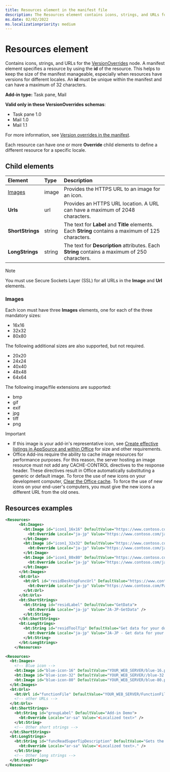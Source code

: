 ```yaml
---
title: Resources element in the manifest file
description: The Resources element contains icons, strings, and URLs for the VersionOverrides node.
ms.date: 02/02/2022
ms.localizationpriority: medium
---
```


# Resources element

Contains icons, strings, and URLs for the [VersionOverrides](versionoverrides.md) node. A manifest element specifies a resource by using the **id** of the resource. This helps to keep the size of the manifest manageable, especially when resources have versions for different locales. An **id** must be unique within the manifest and can have a maximum of 32 characters.

**Add-in type:** Task pane, Mail

**Valid only in these VersionOverrides schemas**:

- Task pane 1.0
- Mail 1.0
- Mail 1.1

For more information, see [Version overrides in the manifest](/office/dev/add-ins/develop/add-in-manifests#version-overrides-in-the-manifest).

Each resource can have one or more **Override** child elements to define a different resource for a specific locale.

## Child elements

|  Element |  Type  |  Description  |
|:-----|:-----|:-----|
|  [Images](#images)            |  image   |  Provides the HTTPS URL to an image for an icon. |
|  **Urls**                |  url     |  Provides an HTTPS URL location. A URL can have a maximum of 2048 characters. |
|  **ShortStrings** |  string  |  The text for **Label** and **Title** elements. Each **String** contains a maximum of 125 characters.|
|  **LongStrings**  |  string  | The text for **Description** attributes. Each **String** contains a maximum of 250 characters.|

> [!NOTE]
> You must use Secure Sockets Layer (SSL) for all URLs in the **Image** and **Url** elements.

### Images

Each icon must have three **Images** elements, one for each of the three mandatory sizes:

- 16x16
- 32x32
- 80x80

The following additional sizes are also supported, but not required.

- 20x20
- 24x24
- 40x40
- 48x48
- 64x64

The following image/file extensions are supported:
- bmp
- gif
- exif
- jpg
- tiff
- png

> [!IMPORTANT]
>
> - If this image is your add-in's representative icon, see [Create effective listings in AppSource and within Office](/office/dev/store/create-effective-office-store-listings#create-an-icon-for-your-add-in) for size and other requirements.
> - Office Add-ins require the ability to cache image resources for performance purposes. For this reason, the server hosting an image resource must not add any CACHE-CONTROL directives to the response header. These directives result in Office automatically substituting a generic or default image. To force the use of new icons on your development computer, [Clear the Office cache](/office/dev/add-ins/testing/clear-cache). To force the use of new icons on your end-user's computers, you must give the new icons a different URL from the old ones.

## Resources examples

```XML
<Resources>
      <bt:Images>
        <bt:Image id="icon1_16x16" DefaultValue="https://www.contoso.com/icon_default.png">
          <bt:Override Locale="ja-jp" Value="https://www.contoso.com/ja-jp16-icon_default.png" />
        </bt:Image>
        <bt:Image id="icon1_32x32" DefaultValue="https://www.contoso.com/icon_default.png">
          <bt:Override Locale="ja-jp" Value="https://www.contoso.com/ja-jp32-icon_default.png" />
        </bt:Image>
        <bt:Image id="icon1_80x80" DefaultValue="https://www.contoso.com/icon_default.png">
          <bt:Override Locale="ja-jp" Value="https://www.contoso.com/ja-jp80-icon_default.png" />
        </bt:Image>
      </bt:Images>
      <bt:Urls>
        <bt:Url id="residDesktopFuncUrl" DefaultValue="https://www.contoso.com/Pages/Home.aspx">
          <bt:Override Locale="ja-jp" Value="https://www.contoso.com/Pages/Home.aspx" />
        </bt:Url>
      </bt:Urls>
      <bt:ShortStrings>
        <bt:String id="residLabel" DefaultValue="GetData">
          <bt:Override Locale="ja-jp" Value="JA-JP-GetData" />
        </bt:String>
      </bt:ShortStrings>
      <bt:LongStrings>
        <bt:String id="residToolTip" DefaultValue="Get data for your document.">
          <bt:Override Locale="ja-jp" Value="JA-JP - Get data for your document." />
        </bt:String>
      </bt:LongStrings>
    </Resources>
```

```xml
<Resources>
  <bt:Images>
    <!-- Blue icon -->
    <bt:Image id="blue-icon-16" DefaultValue="YOUR_WEB_SERVER/blue-16.png"/>
    <bt:Image id="blue-icon-32" DefaultValue="YOUR_WEB_SERVER//blue-32.png"/>
    <bt:Image id="blue-icon-80" DefaultValue="YOUR_WEB_SERVER/blue-80.png"/>
  </bt:Images>
  <bt:Urls>
    <bt:Url id="functionFile" DefaultValue="YOUR_WEB_SERVER/FunctionFile/Functions.html"/>
    <!-- other URLs -->
  </bt:Urls>
  <bt:ShortStrings>
    <bt:String id="groupLabel" DefaultValue="Add-in Demo">
      <bt:Override Locale="ar-sa" Value="<Localized text>" />
    </bt:String>
    <!-- Other short strings -->
  </bt:ShortStrings>
  <bt:LongStrings>
    <bt:String id="funcReadSuperTipDescription" DefaultValue="Gets the subject of the message or appointment.">
      <bt:Override Locale="ar-sa" Value="<Localized text>." />
    </bt:String>
    <!-- Other long strings -->
  </bt:LongStrings>
</Resources>
```
